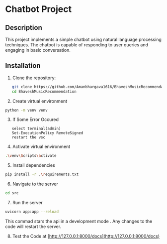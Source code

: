 # Chatbot Project

## Description

This project implements a simple chatbot using natural language processing techniques. The chatbot is capable of responding to user queries and engaging in basic conversation.

## Installation

1. Clone the repository:

```bash
   git clone https://github.com/Amanbhargava1616/BhaveshMusicRecommendation.git
   cd BhaveshMusicRecommendation
```

2. Create virtual environment

```bash
python -m venv venv
```

3. If Some Error Occured

```press windows+x
   select terminal(admin)
   Set-ExecutionPolicy RemoteSigned
   restart the vsc
```

4. Activate virtual environment

```bash
.\venv\Scripts\activate
```

5. Install dependencies

```bash
pip install -r .\requirements.txt
```

6. Navigate to the server

```bash
cd src
```

7. Run the server

```bash
uvicorn app:app --reload
```

This commad stars the api in a development mode . Any changes to the code will restart the server.

8. Test the Code at [http://127.0.0.1:8000/docs](http://127.0.0.1:8000/docs)
